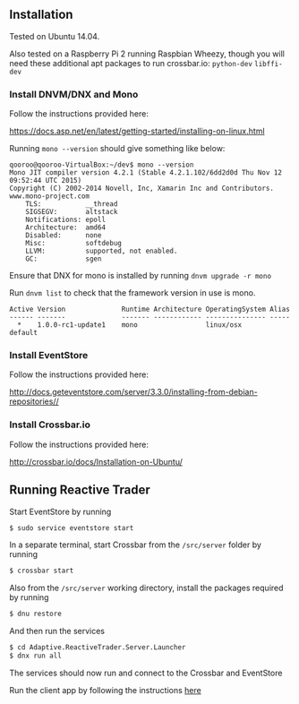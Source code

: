## Installation

Tested on Ubuntu 14.04.

Also tested on a Raspberry Pi 2 running Raspbian Wheezy, though you will need these additional apt packages to run crossbar.io: `python-dev` `libffi-dev`

### Install DNVM/DNX and Mono

Follow the instructions provided here:

https://docs.asp.net/en/latest/getting-started/installing-on-linux.html

Running `mono --version` should give something like below:

```
qooroo@qooroo-VirtualBox:~/dev$ mono --version
Mono JIT compiler version 4.2.1 (Stable 4.2.1.102/6dd2d0d Thu Nov 12 09:52:44 UTC 2015)
Copyright (C) 2002-2014 Novell, Inc, Xamarin Inc and Contributors. www.mono-project.com
	TLS:           __thread
	SIGSEGV:       altstack
	Notifications: epoll
	Architecture:  amd64
	Disabled:      none
	Misc:          softdebug 
	LLVM:          supported, not enabled.
	GC:            sgen
```

Ensure that DNX for mono is installed by running `dnvm upgrade -r mono`

Run `dnvm list` to check that the framework version in use is mono.

```
Active Version              Runtime Architecture OperatingSystem Alias
------ -------              ------- ------------ --------------- -----
  *    1.0.0-rc1-update1    mono                 linux/osx       default
```

### Install EventStore

Follow the instructions provided here:

http://docs.geteventstore.com/server/3.3.0/installing-from-debian-repositories//


### Install Crossbar.io

Follow the instructions provided here:

http://crossbar.io/docs/Installation-on-Ubuntu/

## Running Reactive Trader

Start EventStore by running

```bash
$ sudo service eventstore start
```
In a separate terminal, start Crossbar from the `/src/server` folder by running

```bash
$ crossbar start
```
Also from the `/src/server` working directory, install the packages required by running

```bash
$ dnu restore
```
And then run the services

```bash
$ cd Adaptive.ReactiveTrader.Server.Launcher
$ dnx run all
```
The services should now run and connect to the Crossbar and EventStore

Run the client app by following the instructions [here](../src/client/README.md)